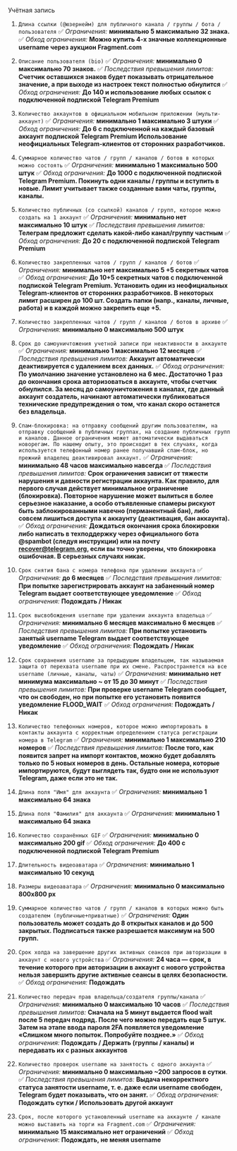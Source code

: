 Учётная запись

1. `Длина ссылки (@юзернейм) для публичного канала / группы / бота / пользователя`
	✅ *Ограничения:* **минимально 5 максимально 32 знака.**
	✅ *Обход ограничения:* **Можно купить 4-х значные коллекционные username через аукцион Fragment.com**
	
2. `Описание пользователя (bio)`
	✅ *Ограничения:* **минимально 0 максимально 70 знаков.**
	✅ *Последствия превышения лимитов:* **Счетчик оставшихся знаков будет показывать отрицательное значение, а при выходе из настроек текст полностью обнулится**
	✅ *Обход ограничения:* **До 140 и использование любых ссылок с подключенной подпиской Telegram Premium**
	
3. `Количество аккаунтов в официальном мобильном приложении (мульти-аккаунт)`
	✅ *Ограничения:* **минимально 1 максимально 3 штуки**
	✅ *Обход ограничения:* **До 6 с подключенной на каждый базовый аккаунт подпиской Telegram Premium  Использование неофициальных Telegram-клиентов от сторонних разработчиков.**
	
4. `Суммарное количество чатов / групп / каналов / ботов в которых можно состоять`
	✅ *Ограничения:* **минимально 1 максимально  500 штук**
	✅ *Обход ограничения:* **До 1000 с подключенной подпиской Telegram Premium. Покинуть одни каналы / группы и вступить в новые. Лимит учитывает также созданные вами чаты, группы, каналы.**
	
5. `Количество публичных (со ссылкой) каналов / групп, которое можно создать на 1 аккаунт`
	✅ *Ограничения:* **минимально нет максимально  10 штук**
	✅ *Последствия превышения лимитов:* **Телеграм предложит сделать какой-либо канал/группу частным**
	✅ *Обход ограничения:* **До 20 с подключенной подпиской Telegram Premium**
	
6. `Количество закрепленных чатов / групп / каналов / ботов`
	✅ *Ограничения:* **минимально нет максимально  5 +5 секретных чатов**
	✅ *Обход ограничения:* **До 10+5 секретных чатов с подключенной подпиской Telegram Premium. Установить один из неофициальных Telegram-клиентов от сторонних разработчиков. В некоторых лимит расширен до 100 шт. Создать папки (напр., каналы, личные, работа) и в каждой можно закрепить еще +5.**
	
7. `Количество закрепленных чатов / групп / каналов / ботов в архиве`
	✅ *Ограничения:* **минимально 0 максимально  500 штук**
	
8. `Срок до самоуничтожения учетной записи при неактивности в аккаунте`
	✅ *Ограничения:* **минимально 1 максимально  12 месяцев**
	✅ *Последствия превышения лимитов:* **Аккаунт автоматически деактивируется с удалением всех данных.**
	✅ *Обход ограничения:* **По умолчанию значение установлено на 6 мес. Достаточно 1 раз до окончания срока авторизоваться в аккаунте, чтобы счетчик обнулился. За месяц до самоуничтожения в каналах, где данный аккаунт создатель, начинают автоматически публиковаться технические предупреждения о том, что канал скоро останется без владельца.**
	
9. `Спам-блокировка: на отправку сообщений другим пользователям, на отправку сообщений в публичных группах, на создание публичных групп и каналов. Данное ограничения может автоматически выдаваться новорегам. По нашему опыту, это происходит в тех случаях, когда используется телефонный номер ранее получавший спам-блок, но прежний владелец деактивировал аккаунт.`
	✅ *Ограничения:* **минимально 48 часов максимально  навсегда**
	✅ *Последствия превышения лимитов:*  **Срок ограничения зависит от тяжести нарушения и давности регистрации аккаунта. Как правило, для первого случая действует минимальное ограничение (блокировка). Повторное нарушение может вылиться в более серьезное наказание, а особо отъявленные спамеры рискуют быть заблокированными навечно (перманентный бан), либо совсем лишиться доступа к аккаунту (деактивация, бан аккаунта).**
	✅ *Обход ограничения:* **Дождаться окончания срока блокировки либо написать в техподдержку через официального бота @spambot (следуя инструкции) или на почту recover@telegram.org, если вы точно уверены, что блокировка ошибочная. В серьезных случаях никак.**
	
10. `Срок снятия бана с номера телефона при удалении аккаунта`
	✅ *Ограничения:* **до  6 месяцев**
	✅ *Последствия превышения лимитов:* **При попытке зарегистрировать аккаунт на забаненный номер Telegram выдает соответствующее уведомление**
	✅ *Обход ограничения:* **Подождать / Никак**
	
11. `Срок высвобождения username при удалении аккаунта владельца`
	✅ *Ограничения:* **минимально 6 месяцев максимально  6 месяцев**
	✅ *Последствия превышения лимитов:* **При попытке установить занятый username Telegram выдает соответствующее уведомление**
	✅ *Обход ограничения:* **Подождать / Никак**
	
12. `Срок сохранения username за предыдущим владельцем, так называемая защита от перехвата username при их смене. Распространяется на все username (личные, каналы, чаты)`
	✅ *Ограничения:* **минимально нет минимума максимально  ~ от 15 до 30 минут**
	✅ *Последствия превышения лимитов:* **При проверке username Telegram сообщает, что он свободен, но при попытке его установить появится уведомление FLOOD_WAIT**
	✅ *Обход ограничения:* **Подождать / Никак**
	
13. `Количество телефонных номеров, которое можно импортировать в контакты аккаунта с корректным определением статуса регистрации номера в Telegram`
	✅ *Ограничения:* **минимально 1 максимально  210 номеров**
	✅ *Последствия превышения лимитов:* **После того, как появится запрет на импорт контактов, можно будет добавлять только по 5 новых номеров в день. Остальные номера, которые импортируются, будут выглядеть так, будто они не используют Telegram, даже если это не так.**
	
14. `Длина поля "Имя" для аккаунта`
	✅ *Ограничения:* **минимально 1 максимально  64 знака**
	
15. `Длина поля "Фамилия" для аккаунта`
	✅ *Ограничения:* **минимально 1 максимально  64 знака**
	
16. `Количество сохранённых GIF`
	✅ *Ограничения:* **минимально 0 максимально 200 gif**
	✅ *Обход ограничения:* **До 400 с подключенной подпиской Telegram Premium**
	
17. `Длительность видеоаватара`
	✅ *Ограничения:* **минимально 1 максимально  10 секунд**
	
18. `Размеры видеоаватара`
	✅ *Ограничения:* **минимально 0 максимально 800x800 px**
	
19. `Суммарное количество чатов / групп / каналов в которых можно быть создателем (публичные+приватные)`
	✅ *Ограничения:* **Один пользователь может создать до 8 открытых каналов и до 500 закрытых. Подписаться также разрешается максимум на 500 групп.**
	
20. `Срок холда на завершение других активных сеансов при авторизации в аккаунт с нового устройства`
	✅ *Ограничения:* **24 часа — срок, в течение которого при авторизации в аккаунт с нового устройства нельзя завершить другие активные сеансы в целях безопасности.**
	✅ *Обход ограничения:* **Подождать**
	
21. `Количество передач прав владельца/создателя группы/канала`
	✅ *Ограничения:* **минимально 0 максимально  10 часов**
	✅ *Последствия превышения лимитов:* **Сначала на 5 минут выдается flood wait после 5 передач подряд. После чего можно передать еще 5 штук. Затем на этапе ввода пароля 2FA появляется уведомление «Слишком много попыток. Попробуйте позднее.»**
	✅ *Обход ограничения:* **Подождать / Держать (группы / каналы) и передавать их с разных аккаунтов**
	
22. `Количество проверок username на занятость с одного аккаунта`
	✅ *Ограничения:* **минимально 0 максимально ~200 запросов в сутки**.
	✅ *Последствия превышения лимитов:* **Выдача некорректного статуса занятости username, т. е. даже если username свободен, Telegram будет показывать, что он занят.**
	✅ *Обход ограничения:* **Подождать сутки / Использовать другой аккаунт**
	
23. `Срок, после которого установленный username на аккаунте / канале можно выставить на торги на Fragment.com`
	✅ *Ограничения:* **минимально 15 максимально  нет ограничений**
	✅ *Обход ограничения*: **Подождать, не меняя username**
